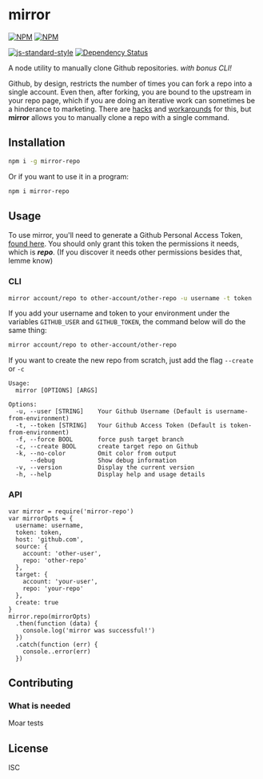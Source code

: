 # mirror
[![NPM](https://nodei.co/npm/mirror-repo.png?downloads=true)](https://nodei.co/npm/mirror-repo/)
[![NPM](https://nodei.co/npm-dl/mirror-repo.png?months=3&height=2)](https://nodei.co/npm/mirror-repo/)

[![js-standard-style](https://img.shields.io/badge/code%20style-standard-brightgreen.svg)](https://github.com/feross/standard)
[![Dependency Status](https://david-dm.org/therebelrobot/mirror.svg)](https://david-dm.org/therebelrobot/mirror)

A node utility to manually clone Github repositories. *with bonus CLI!*

 Github, by design, restricts the number of times you can fork a repo into a single account. Even then, after forking, you are bound to the upstream in your repo page, which if you are doing an iterative work can sometimes be a hinderance to marketing. There are [hacks](https://adrianshort.org/create-multiple-forks-of-a-github-repo/) and [workarounds](https://help.github.com/articles/duplicating-a-repository/) for this, but **mirror** allows you to manually clone a repo with a single command.

## Installation

```bash
npm i -g mirror-repo
```

Or if you want to use it in a program:

```bash
npm i mirror-repo
```

## Usage

To use mirror, you'll need to generate a Github Personal Access Token, [found here](https://github.com/settings/tokens). You should only grant this token the permissions it needs, which is ***repo***. (If you discover it needs other permissions besides that, lemme know)

### CLI

```bash
mirror account/repo to other-account/other-repo -u username -t token
```

If you add your username and token to your environment under the variables `GITHUB_USER` and `GITHUB_TOKEN`, the command below will do the same thing:

```bash
mirror account/repo to other-account/other-repo
```

If you want to create the new repo from scratch, just add the flag `--create` or `-c`

```
Usage:
  mirror [OPTIONS] [ARGS]

Options:
  -u, --user [STRING]    Your Github Username (Default is username-from-environment)
  -t, --token [STRING]   Your Github Access Token (Default is token-from-environment)
  -f, --force BOOL       force push target branch
  -c, --create BOOL      create target repo on Github
  -k, --no-color         Omit color from output
      --debug            Show debug information
  -v, --version          Display the current version
  -h, --help             Display help and usage details
```

### API

```
var mirror = require('mirror-repo')
var mirrorOpts = {
  username: username,
  token: token,
  host: 'github.com',
  source: {
    account: 'other-user',
    repo: 'other-repo'
  },
  target: {
    account: 'your-user',
    repo: 'your-repo'
  },
  create: true
}
mirror.repo(mirrorOpts)
  .then(function (data) {
    console.log('mirror was successful!')
  })
  .catch(function (err) {
    console..error(err)
  })
```
## Contributing

### What is needed

Moar tests

## License

ISC
